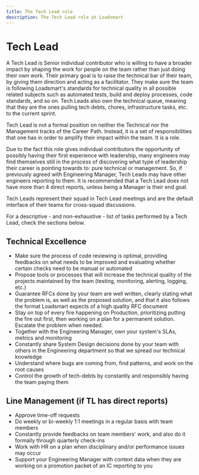 ```yaml
---
title: The Tech Lead role
description: The Tech Lead role at Loadsmart
---
```


# Tech Lead

A Tech Lead is Senior individual contributor who is willing to have a broader impact by shaping the work for people on the team rather than just doing their own work. Their primary goal is to raise the technical bar of their team, by giving them direction and acting as a facilitator. They make sure the team is following Loadsmart's standards for technical quality in all possible related subjects such as automated tests, build and deploy processes, code standards, and so on. Tech Leads also own the technical queue, meaning that they are the ones pulling tech debts, chores, infrastructure tasks, etc. to the current sprint.

Tech Lead is not a formal position on neither the Technical nor the Management tracks of the Career Path. Instead, it is a set of responsibilities that one has in order to amplify their impact within the team. It is a role.

Due to the fact this role gives individual contributors the opportunity of possibly having their first experience with leadership, many engineers may find themselves still in the process of discovering what type of leadership their career is pointing towards to: pure technical or management. So, if previously agreed with Engineering Manager, Tech Leads may have other engineers reporting to them. It is recommended that a Tech Lead does not have more than 4 direct reports, unless being a Manager is their end goal.

Tech Leads represent their squad in Tech Lead meetings and are the default interface of their teams for cross-squad discussions.

For a descriptive - and non-exhaustive - list of tasks performed by a Tech Lead, check the sections below.

## Technical Excellence
- Make sure the process of code reviewing is optimal, providing feedbacks on what needs to be improved and evaluating whether certain checks need to be manual or automated
- Propose tools or processes that will increase the technical quality of the projects maintained by the team (testing, monitoring, alerting, logging, etc.)
- Guarantee RFCs done by your team are well written, clearly stating what the problem is, as well as the proposed solution, and that it also follows the format Loadsmart expects of a high quality RFC document
- Stay on top of every fire happening on Production, prioritizing putting the fire out first, then working on a plan for a permanent solution. Escalate the problem when needed.
- Together with the Engineering Manager, own your system's SLAs, metrics and monitoring
- Constantly share System Design decisions done by your team with others in the Engineering department so that we spread our technical knowledge
- Understand where bugs are coming from, find patterns, and work on the root causes
- Control the growth of tech-debts by constantly and responsibly having the team paying them

## Line Management (if TL has direct reports)

- Approve time-off requests
- Do weekly or bi-weekly 1:1 meetings in a regular basis with team members
- Constantly provide feedbacks on team members' work, and also do it formally through quarterly check-ins
- Work with HR on a plan when disciplinary and/or performance issues may occur
- Support your Engineering Manager with context data when they are working on a promotion packet of an IC reporting to you

